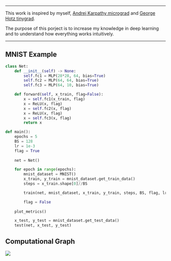 --------------------------------------------------------------------

This work is inspired by myself, [Andrej Karpathy micrograd](https://github.com/karpathy/micrograd) and [George Hotz tinygrad](https://github.com/geohot/tinygrad).

The purpose of this porject is to increase my knowledge in deep learning and to understand how everything works intuitively.  


--------------------------------------------------------------------

## MNIST Example
```python
class Net:
    def __init__(self) -> None:
        self.fc1 = MLP(28*28, 64, bias=True)
        self.fc2 = MLP(64, 64, bias=True)
        self.fc3 = MLP(64, 10, bias=True)

    def forward(self, x_train, flag=False):
        x = self.fc1(x_train, flag)
        x = ReLU(x, flag)
        x = self.fc2(x, flag)
        x = ReLU(x, flag)
        x = self.fc3(x, flag)
        return x

def main():
    epochs = 5
    BS = 128
    lr = 1e-3
    flag = True
    
    net = Net()

    for epoch in range(epochs):
        mnist_dataset = MNIST()
        x_train, y_train = mnist_dataset.get_train_data()
        steps = x_train.shape[0]//BS

        train(net, mnist_dataset, x_train, y_train, steps, BS, flag, lr)

        flag = False
    
    plot_metrics()

    x_test, y_test = mnist_dataset.get_test_data()
    test(net, x_test, y_test)
```

## Computational Graph
<p>
  <img src="/mnt/c/Users/navne/Documents/vs_code/dlgrad_main/dlgrad/graph.png">
</p>